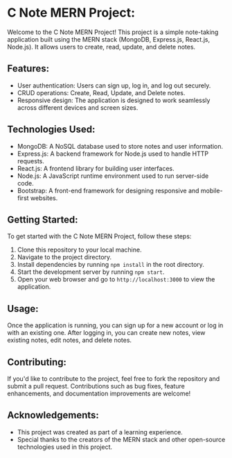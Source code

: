 # C Note MERN Project:

Welcome to the C Note MERN Project! This project is a simple note-taking application built using the MERN stack (MongoDB, Express.js, React.js, Node.js). It allows users to create, read, update, and delete notes.

## Features:

- User authentication: Users can sign up, log in, and log out securely.
- CRUD operations: Create, Read, Update, and Delete notes.
- Responsive design: The application is designed to work seamlessly across different devices and screen sizes.

## Technologies Used:

- MongoDB: A NoSQL database used to store notes and user information.
- Express.js: A backend framework for Node.js used to handle HTTP requests.
- React.js: A frontend library for building user interfaces.
- Node.js: A JavaScript runtime environment used to run server-side code.
- Bootstrap: A front-end framework for designing responsive and mobile-first websites.

## Getting Started:

To get started with the C Note MERN Project, follow these steps:

1. Clone this repository to your local machine.
2. Navigate to the project directory.
3. Install dependencies by running `npm install` in the root directory.
4. Start the development server by running `npm start`.
5. Open your web browser and go to `http://localhost:3000` to view the application.

## Usage:

Once the application is running, you can sign up for a new account or log in with an existing one. After logging in, you can create new notes, view existing notes, edit notes, and delete notes.

## Contributing:

If you'd like to contribute to the project, feel free to fork the repository and submit a pull request. Contributions such as bug fixes, feature enhancements, and documentation improvements are welcome!


## Acknowledgements:

- This project was created as part of a learning experience.
- Special thanks to the creators of the MERN stack and other open-source technologies used in this project.
